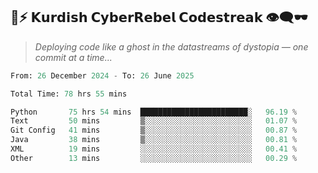 ## 🧠⚡ 𝗞𝘂𝗿𝗱𝗶𝘀𝗵 𝗖𝘆𝗯𝗲𝗿𝗥𝗲𝗯𝗲𝗹 𝗖𝗼𝗱𝗲𝘀𝘁𝗿𝗲𝗮𝗸 👁️‍🗨️🕶️  
> *Deploying code like a ghost in the datastreams of dystopia — one commit at a time...*  

<!--START_SECTION:waka-->

```python
From: 26 December 2024 - To: 26 June 2025

Total Time: 78 hrs 55 mins

Python       75 hrs 54 mins  ████████████████████████░   96.19 %
Text         50 mins         ▒░░░░░░░░░░░░░░░░░░░░░░░░   01.07 %
Git Config   41 mins         ▒░░░░░░░░░░░░░░░░░░░░░░░░   00.87 %
Java         38 mins         ▒░░░░░░░░░░░░░░░░░░░░░░░░   00.81 %
XML          19 mins         ░░░░░░░░░░░░░░░░░░░░░░░░░   00.41 %
Other        13 mins         ░░░░░░░░░░░░░░░░░░░░░░░░░   00.29 %
```

<!--END_SECTION:waka-->
